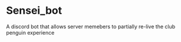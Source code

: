# Sensei_bot
A discord bot that allows server memebers to partially re-live the club penguin experience